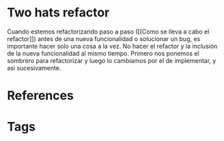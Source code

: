 # Two hats refactor
Cuando estemos refactorizando paso a paso ([[Como se lleva a cabo el refactor]]) antes de una nueva funcionalidad o solucionar un bug, es importante hacer solo una cosa a la vez. No hacer el refactor y la inclusión de la nueva funcionalidad al mismo tiempo.
Primero nos ponemos el sombrero para refactorizar y luego lo cambiamos por el de implementar, y asi sucesivamente.

# References



# Tags